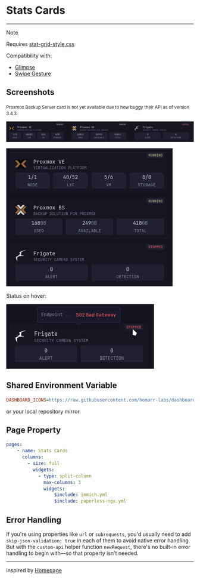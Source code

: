 # Stats Cards
---
> [!NOTE]
>
> Requires [stat-grid-style.css](/styles/stat-grid-style.css)
>
> Compatibility with:
> - [Glimpse](https://github.com/ralphocdol/glance-micro-scripts/blob/main/glimpse/README.md)
> - [Swipe Gesture](https://github.com/ralphocdol/glance-micro-scripts/blob/main/swipe-left-and-right/README.md)

## Screenshots
<small>
  Proxmox Backup Server card is not yet available due to how buggy their API as of version 3.4.3.
</small>

![desktop](preview1.png)


![mobile](preview2.png)

Status on hover:

![subtitled](preview3.png)

## Shared Environment Variable
```ini
DASHBOARD_ICONS=https://raw.githubusercontent.com/homarr-labs/dashboard-icons/refs/heads/main
```
or your local repository mirror.

## Page Property
```yml
pages:
    - name: Stats Cards
      columns:
        - size: full
          widgets:
            - type: split-column
              max-columns: 3
              widgets:
                  $include: immich.yml
                  $include: paperless-ngx.yml
```

## Error Handling
If you're using properties like `url` or `subrequests`, you'd usually need to add `skip-json-validation: true` in each of them to avoid native error handling. But with the `custom-api` helper function `newRequest`, there's no built-in error handling to begin with—so that property isn't needed.

---

inspired by [Homepage](https://gethomepage.dev/)